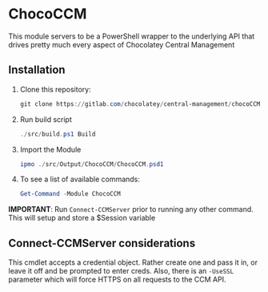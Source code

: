 # ChocoCCM

This module servers to be a PowerShell wrapper to the underlying API that drives pretty much every aspect of Chocolatey Central Management

## Installation

1. Clone this repository:

    ```powershell
    git clone https://gitlab.com/chocolatey/central-management/chocoCCM.git
    ```

2. Run build script

    ```powershell
    ./src/build.ps1 Build
    ```

3. Import the Module

    ```powershell
    ipmo ./src/Output/ChocoCCM/ChocoCCM.psd1
    ```

4. To see a list of available commands:

    ```powershell
    Get-Command -Module ChocoCCM
    ```

**IMPORTANT**: Run `Connect-CCMServer` prior to running any other command. This will setup and store a $Session variable

## Connect-CCMServer considerations

This cmdlet accepts a credential object. Rather create one and pass it in, or leave it off and be prompted to enter creds. Also, there is an `-UseSSL` parameter which will force HTTPS on all requests to the CCM API.